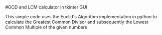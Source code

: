 #GCD and LCM calculator in tkinter GUI

This simple code uses the Euclid's Algorithm implementation in python to calculate the Greatest Common Divisor and subsequently the Lowest Common Multiple of the given numbers

